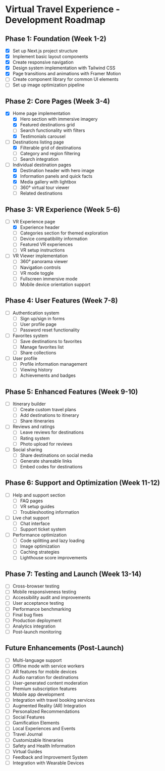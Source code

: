 # Virtual Travel Experience - Development Roadmap

## Phase 1: Foundation (Week 1-2)
- [x] Set up Next.js project structure
- [x] Implement basic layout components
- [x] Create responsive navigation
- [x] Design system implementation with Tailwind CSS
- [x] Page transitions and animations with Framer Motion
- [ ] Create component library for common UI elements
- [ ] Set up image optimization pipeline

## Phase 2: Core Pages (Week 3-4)
- [x] Home page implementation
  - [x] Hero section with immersive imagery
  - [x] Featured destinations grid
  - [ ] Search functionality with filters
  - [x] Testimonials carousel
- [ ] Destinations listing page
  - [x] Filterable grid of destinations
  - [ ] Category and region filtering
  - [ ] Search integration
- [ ] Individual destination pages
  - [x] Destination header with hero image
  - [x] Information panels and quick facts
  - [x] Media gallery with lightbox
  - [ ] 360° virtual tour viewer
  - [ ] Related destinations

## Phase 3: VR Experience (Week 5-6)
- [ ] VR Experience page
  - [x] Experience header
  - [ ] Categories section for themed exploration
  - [ ] Device compatibility information
  - [ ] Featured VR experiences
  - [ ] VR setup instructions
- [ ] VR Viewer implementation
  - [ ] 360° panorama viewer
  - [ ] Navigation controls
  - [ ] VR mode toggle
  - [ ] Fullscreen immersive mode
  - [ ] Mobile device orientation support

## Phase 4: User Features (Week 7-8)
- [ ] Authentication system
  - [ ] Sign up/sign in forms
  - [ ] User profile page
  - [ ] Password reset functionality
- [ ] Favorites system
  - [ ] Save destinations to favorites
  - [ ] Manage favorites list
  - [ ] Share collections
- [ ] User profile
  - [ ] Profile information management
  - [ ] Viewing history
  - [ ] Achievements and badges

## Phase 5: Enhanced Features (Week 9-10)
- [ ] Itinerary builder
  - [ ] Create custom travel plans
  - [ ] Add destinations to itinerary
  - [ ] Share itineraries
- [ ] Reviews and ratings
  - [ ] Leave reviews for destinations
  - [ ] Rating system
  - [ ] Photo upload for reviews
- [ ] Social sharing
  - [ ] Share destinations on social media
  - [ ] Generate shareable links
  - [ ] Embed codes for destinations

## Phase 6: Support and Optimization (Week 11-12)
- [ ] Help and support section
  - [ ] FAQ pages
  - [ ] VR setup guides
  - [ ] Troubleshooting information
- [ ] Live chat support
  - [ ] Chat interface
  - [ ] Support ticket system
- [ ] Performance optimization
  - [ ] Code splitting and lazy loading
  - [ ] Image optimization
  - [ ] Caching strategies
  - [ ] Lighthouse score improvements

## Phase 7: Testing and Launch (Week 13-14)
- [ ] Cross-browser testing
- [ ] Mobile responsiveness testing
- [ ] Accessibility audit and improvements
- [ ] User acceptance testing
- [ ] Performance benchmarking
- [ ] Final bug fixes
- [ ] Production deployment
- [ ] Analytics integration
- [ ] Post-launch monitoring

## Future Enhancements (Post-Launch)
- [ ] Multi-language support
- [ ] Offline mode with service workers
- [ ] AR features for mobile devices
- [ ] Audio narration for destinations
- [ ] User-generated content moderation
- [ ] Premium subscription features
- [ ] Mobile app development
- [ ] Integration with travel booking services
- [ ] Augmented Reality (AR) Integration
- [ ] Personalized Recommendations
- [ ] Social Features
- [ ] Gamification Elements
- [ ] Local Experiences and Events
- [ ] Travel Journal
- [ ] Customizable Itineraries
- [ ] Safety and Health Information
- [ ] Virtual Guides
- [ ] Feedback and Improvement System
- [ ] Integration with Wearable Devices 